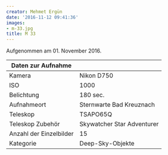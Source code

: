 ```yaml
---
creator: Mehmet Ergün
date: '2016-11-12 09:41:36'
images:
- m-33.jpg
title: M 33
---
```

Aufgenommen am 01. November 2016.

| Daten zur Aufnahme | |
| - | - |
| Kamera | Nikon D750 |
| ISO | 1000 |
| Belichtung | 180 sec. |
| Aufnahmeort | Sternwarte Bad Kreuznach |
| Teleskop | TSAPO65Q |
| Teleskop Zubehör | Skywatcher Star Adventurer |
| Anzahl der Einzelbilder | 15 |
| Kategorie | Deep-Sky-Objekte |
